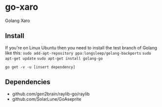 # go-xaro
Golang Xaro

## Install

If you're on Linux Ubuntu then you need to install the test branch of Golang like this:
`sudo add-apt-repository ppa:longsleep/golang-backports`
`sudo apt-get update`
`sudo apt-get install golang-go`


`go get -v -u [insert dependency]`

## Dependencies
- github.com/gen2brain/raylib-go/raylib
- github.com/SolarLune/GoAseprite
